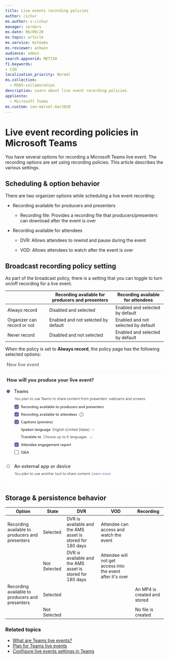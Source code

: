 ```yaml
---
title: Live events recording policies
author: cichur
ms.author: v-cichur
manager: serdars
ms.date: 06/09/20
ms.topic: article
ms.service: msteams
ms.reviewer: ashwin
audience: admin
search.appverid: MET150
f1.keywords:
- CSH
localization_priority: Normal
ms.collection: 
  - M365-collaboration
description: Learn about live event recording policies.
appliesto: 
  - Microsoft Teams
ms.custom: seo-marvel-mar2020
---
```


# Live event recording policies in Microsoft Teams

You have several options for recording a Microsoft Teams live event. The recording options are set using recording policies. This article describes the various settings.

## Scheduling & option behavior

There are two organizer options while scheduling a live event recording:

- Recording available for producers and presenters

  - Recording file: Provides a recording file that producers/presenters can download after the event is over

- Recording available for attendees

  - DVR: Allows attendees to rewind and pause during the event

  - VOD: Allows attendees to watch after the event is over

## Broadcast recording policy setting

As part of the broadcast policy, there is a setting that you can toggle to turn on/off recording for a live event.

|                                 | Recording available for producers and presenters | Recording available for attendees |
| ------------------------------- | ---------------------------------------------------- | ------------------------------------- |
| Always record               | Disabled and selected                                | Enabled and selected by default       |
| Organizer can record or not | Enabled and not selected by default                  | Enabled and not selected by default   |
| Never record               | Disabled and not selected                            | Enabled and selected by default       |

When the policy is set to **Always record**, the policy page has the following selected options:

![Screen shot of live events policy settings](../media/live-event-policies.png "Screen shot of live events policy settings in the Microsoft Teams admin center")

## Storage & persistence behavior

| Option                                       | State   | DVR                                                   | VOD                                                     | Recording                |
| ------------------------------------------------ | ------------ | --------------------------------------------------------- | ----------------------------------------------------------- | ---------------------------- |
| Recording available to producers and presenters | Selected     | DVR is available and the AMS asset is stored for 180 days | Attendee can access and watch the event                     |                              |
|                                                  | Not Selected | DVR is available and the AMS asset is stored for 180 days | Attendee will not get access into the event after it's over |                              |
| Recording available to producers and presenters | Selected     |                                                           |                                                             | An MP4 is created and stored |
|                                                  | Not Selected |                                                           |                                                             | No file is created           |

### Related topics

- [What are Teams live events?](what-are-teams-live-events.md)
- [Plan for Teams live events](plan-for-teams-live-events.md)
- [Configure live events settings in Teams](configure-teams-live-events.md)
